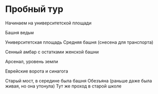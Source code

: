 # Пробный тур

Начинаем на университетской площади

Башня ведьм

Университетская площадь
Средняя башня (снесена для транспорта)

Сенный амбар с остатками женской башни

Арсенал, уровень земли

Еврейские ворота и синагога

Старый мост, в середине была башня
Обезъяна (раньше даже была живая, но она утонула)
Тут же проход в старой школе